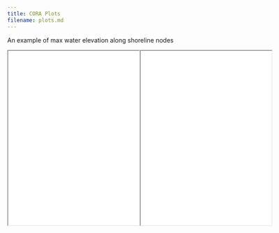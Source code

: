 ```yaml
---
title: CORA Plots
filename: plots.md
---
```


An example of max water elevation along shoreline nodes

<div class="flex-container">
<iframe src="FLwest.html" width="600" height="400"></iframe>
<iframe src="NorthCarolina_MaxWL_1979_2022.html" width="600" height="400"></iframe>
</div>

<style>
.flex-container {
  display: flex;
}
</style>
